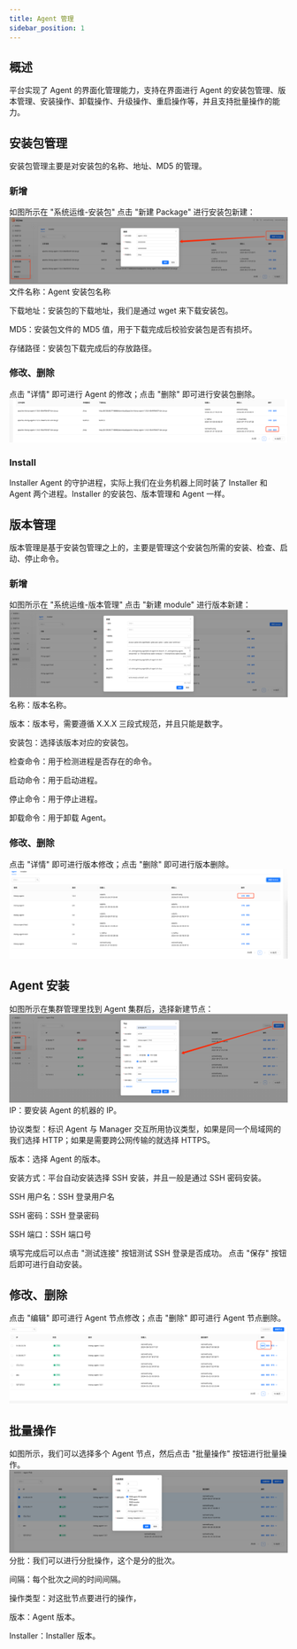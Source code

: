 ```yaml
---
title: Agent 管理
sidebar_position: 1
---
```


## 概述
平台实现了 Agent 的界面化管理能力，支持在界面进行 Agent 的安装包管理、版本管理、安装操作、卸载操作、升级操作、重启操作等，并且支持批量操作的能力。

## 安装包管理
安装包管理主要是对安装包的名称、地址、MD5 的管理。
### 新增
如图所示在 "系统运维-安装包" 点击 "新建 Package" 进行安装包新建：
![](img/agent_package_new.png)
文件名称：Agent 安装包名称

下载地址：安装包的下载地址，我们是通过 wget 来下载安装包。

MD5：安装包文件的 MD5 值，用于下载完成后校验安装包是否有损坏。

存储路径：安装包下载完成后的存放路径。

### 修改、删除
点击 "详情" 即可进行 Agent 的修改；点击 "删除" 即可进行安装包删除。
![](img/agent_package_modify_delete.png)

### Install 
Installer Agent 的守护进程，实际上我们在业务机器上同时装了 Installer 和 Agent 两个进程。Installer 的安装包、版本管理和 Agent 一样。

## 版本管理
版本管理是基于安装包管理之上的，主要是管理这个安装包所需的安装、检查、启动、停止命令。
### 新增
如图所示在 "系统运维-版本管理" 点击 "新建 module" 进行版本新建：
![](img/agent_version_new.png)
名称：版本名称。

版本：版本号，需要遵循 X.X.X 三段式规范，并且只能是数字。

安装包：选择该版本对应的安装包。

检查命令：用于检测进程是否存在的命令。

启动命令：用于启动进程。

停止命令：用于停止进程。

卸载命令：用于卸载 Agent。

### 修改、删除
点击 "详情" 即可进行版本修改；点击 "删除" 即可进行版本删除。
![](img/agent_version_modify_delete.png)


## Agent 安装
如图所示在集群管理里找到 Agent 集群后，选择新建节点：
![](img/agent_install.png)
IP：要安装 Agent 的机器的 IP。

协议类型：标识 Agent 与 Manager 交互所用协议类型，如果是同一个局域网的我们选择 HTTP；如果是需要跨公网传输的就选择 HTTPS。

版本：选择 Agent 的版本。

安装方式：平台自动安装选择 SSH 安装，并且一般是通过 SSH 密码安装。

SSH 用户名：SSH 登录用户名

SSH 密码：SSH 登录密码

SSH 端口：SSH 端口号

填写完成后可以点击 "测试连接" 按钮测试 SSH 登录是否成功。
点击 "保存" 按钮后即可进行自动安装。
## 修改、删除
点击 "编辑" 即可进行 Agent 节点修改；点击 "删除" 即可进行 Agent 节点删除。
![](img/agent_modify_delete.png)

## 批量操作
如图所示，我们可以选择多个 Agent 节点，然后点击 "批量操作" 按钮进行批量操作。
![](img/agent_batch.png)
分批：我们可以进行分批操作，这个是分的批次。

间隔：每个批次之间的时间间隔。

操作类型：对这批节点要进行的操作，

版本：Agent 版本。

Installer：Installer 版本。